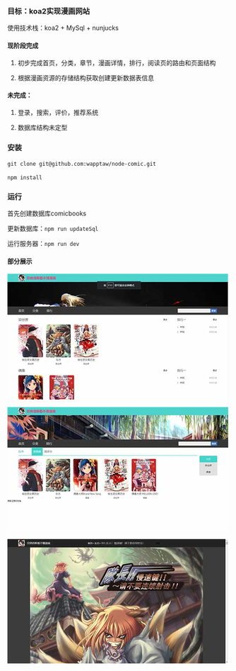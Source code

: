 ### 目标：koa2实现漫画网站

使用技术栈：koa2 + MySql + nunjucks

#### 现阶段完成

1. 初步完成首页，分类，章节，漫画详情，排行，阅读页的路由和页面结构

2. 根据漫画资源的存储结构获取创建更新数据表信息

#### 未完成：

1. 登录，搜索，评价，推荐系统

2. 数据库结构未定型

### 安装

`git clone git@github.com:wapptaw/node-comic.git`

`npm install`

### 运行

首先创建数据库comicbooks

更新数据库：`npm run updateSql`

运行服务器：`npm run dev`

#### 部分展示

![首页](lib/readmeImg/home.jpg)

![分类](lib/readmeImg/category.jpg)

![阅读](lib/readmeImg/comicPage.jpg)

